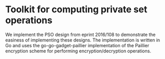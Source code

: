 Toolkit for computing private set operations
===========================================

We implement the PSO design from eprint 2016/108 to demonstrate the easiness of implementing these designs. The implementation is written in Go and uses the go-go-gadget-paillier implementation of the Paillier encryption scheme for performing encryption/decryption operations.
